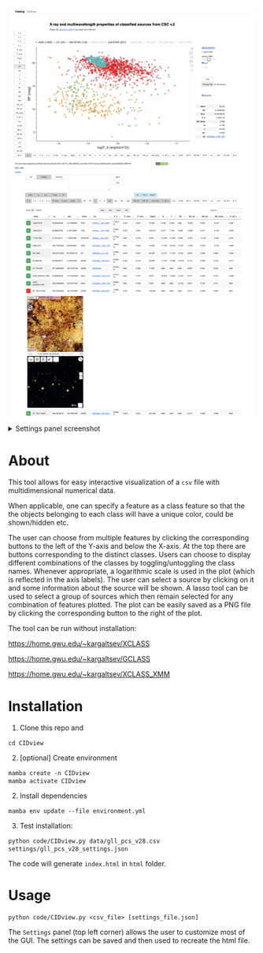 ![](screenshot.png)

<details><summary>Settings panel screenshot</summary>
    
![](settings_screenshot.png)    

</details>

# About


This tool allows for easy interactive visualization of a `csv` file with multidimensional numerical data.

When applicable, one can specify a feature as a class feature so that the the objects belonging to each class will have a unique color, could be shown/hidden etc.

The user can choose from multiple features by clicking the corresponding buttons to the left of the Y-axis and below the X-axis. At the top there are buttons corresponding to the distinct classes. Users can choose to display different combinations of the classes by toggling/untoggling the class names. Whenever appropriate, a logarithmic scale is used in the plot (which is reflected in the axis labels). The user can select a source by clicking on it and some information about the source will be shown. A lasso tool can be used to select a group of sources which then remain selected for any combination of features plotted. The plot can be easily saved as a PNG file by clicking the corresponding button to the right of the plot.


The tool can be run without installation:

https://home.gwu.edu/~kargaltsev/XCLASS

https://home.gwu.edu/~kargaltsev/GCLASS

https://home.gwu.edu/~kargaltsev/XCLASS_XMM


# Installation

1. Clone this repo and

```
cd CIDview
```

2. [optional] Create environment

```
mamba create -n CIDview
mamba activate CIDview
```

2. Install dependencies

```
mamba env update --file environment.yml
```

3. Test installation:

```
python code/CIDview.py data/gll_pcs_v28.csv settings/gll_pcs_v28_settings.json
```

The code will generate `index.html` in `html` folder.

# Usage

```
python code/CIDview.py <csv_file> [settings_file.json]
```

The `Settings` panel (top left corner) allows the user to customize most of the GUI. The settings can be saved and then used to recreate the html file. 




